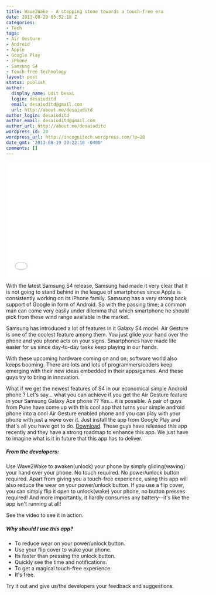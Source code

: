 ```yaml
---
title: Wave2Wake - A stepping stone towards a touch-free era
date: 2013-08-20 05:52:18 Z
categories:
- Tech
tags:
- Air Gesture
- Android
- Apple
- Google Play
- iPhone
- Samsung S4
- Touch-free Technology
layout: post
status: publish
author:
  display_name: Udit Desai
  login: desaiuditd
  email: desaiuditd@gmail.com
  url: http://about.me/desaiuditd
author_login: desaiuditd
author_email: desaiuditd@gmail.com
author_url: http://about.me/desaiuditd
wordpress_id: 20
wordpress_url: http://incognitech.wordpress.com/?p=20
date_gmt: '2013-08-19 20:22:18 -0400'
comments: []
---
```


<iframe width="560" height="315" src="//www.youtube.com/embed/XkdQoSD8DDw" frameborder="0" allowfullscreen></iframe>

With the latest Samsung S4 release, Samsung had made it very clear that it is not going to stand behind in the league of smartphones since Apple is consistently working on its iPhone family. Samsung has a very strong back support of Google in form of Android. So with the passing time; a common man can come very easily under dilemma that which smartphone he should pick from these wind range available in the market.

Samsung has introduced a lot of features in it Galaxy S4 model. Air Gesture is one of the coolest feature among them. You just glide your hand over the phone and you phone acts on your signs. Smartphones have made life easier for us since day-to-day tasks keep playing in our hands.

With these upcoming hardware coming on and on; software world also keeps booming. There are lots and lots of programmers/coders keep emerging with their new ideas embedded in their apps/games. And these guys try to bring in innovation.

What if we get the newest features of S4 in our economical simple Android phone ? Let's say... what you can achieve if you get the Air Gesture feature in your Samsung Galaxy Ace phone ?? Yes... it is possible. A pair of guys from Pune have come up with this cool app that turns your simple android phone into a cool Air Gesture enabled phone and you can play with your phone with just a wave over it. Just install the app from Google Play and that's all you have got to do. [Download](http://goo.gl/igMxpe). These guys have released this app recently and they have a strong roadmap to enhance this app. We just have to imagine what is it in future that this app has to deliver.

##### From the developers:

Use Wave2Wake to awaken(unlock) your phone by simply gliding(waving) your hand over your phone. No touch required. No power/unlock button required. Apart from giving you a touch-free experience, using this app will also reduce the wear on your power/unlock button. If you use a flip cover, you can simply flip it open to unlock(wake) your phone, no button presses required! And more importantly, it hardly consumes any battery--it's like the app isn't running at all!

See the video to see it in action.

##### Why should I use this app?

- To reduce wear on your power&#47;unlock button.
- Use your flip cover to wake your phone.
- Its faster than pressing the unlock button.
- Quickly see the time and notifications.
- To get a magical touch-free experience.
- It's free.

Try it out and give us/the developers your feedback and suggestions.
